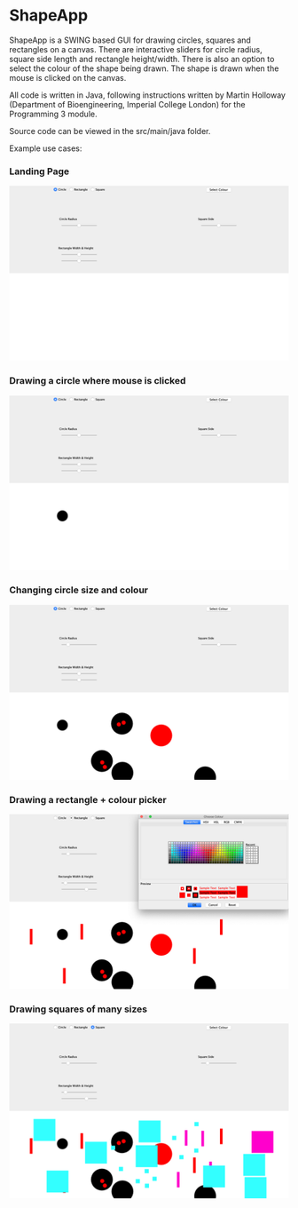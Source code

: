 # ShapeApp

ShapeApp is a SWING based GUI for drawing circles, squares and rectangles on a canvas. There are interactive sliders for circle radius, square side length and rectangle height/width. There is also an option to select the colour of the shape being drawn. The shape is drawn when the mouse is clicked on the canvas.

All code is written in Java, following instructions written by Martin Holloway (Department of Bioengineering, Imperial College London) for the Programming 3 module.

Source code can be viewed in the src/main/java folder.

Example use cases:

### Landing Page
![Landing Page](https://github.com/ricardomokhtari/ShapeApp/blob/master/Images/Screenshot%202019-11-06%20at%2015.26.39.png)

### Drawing a circle where mouse is clicked
![Circle drawing](https://github.com/ricardomokhtari/ShapeApp/blob/master/Images/Screenshot%202019-11-06%20at%2015.26.46.png)

### Changing circle size and colour
![Circle drawing](https://github.com/ricardomokhtari/ShapeApp/blob/master/Images/Screenshot%202019-11-06%20at%2015.27.13.png)

### Drawing a rectangle + colour picker
![Circle drawing](https://github.com/ricardomokhtari/ShapeApp/blob/master/Images/Screenshot%202019-11-06%20at%2015.27.37.png)

### Drawing squares of many sizes
![Circle drawing](https://github.com/ricardomokhtari/ShapeApp/blob/master/Images/Screenshot%202019-11-06%20at%2015.28.16.png)

